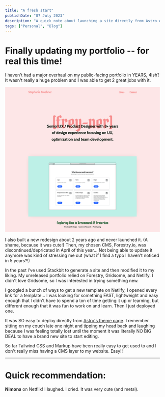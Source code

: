 ```yaml
---
title: "A fresh start"
publishDate: "07 July 2023"
description: "A quick note about launching a site directly from Astro with Netlify"
tags: ["Personal", "Blog"]
---
```


# Finally updating my portfolio -- for real this time!

I haven't had a major overhaul on my public-facing portfolio in YEARS, 4ish? It wasn't really a huge problem and I was able to get 2 great jobs with it. 

![Unfinished Portfolio](./unlaunched.png "The pink porfolio that never lived")

I also built a new redesign about 2 years ago and never launched it. (A shame, because it was cute!) Then, my chosen CMS, Forestry.io, was discontinued/depricated in April of this year... Not being able to update it anymore was kind of stressing me out (what if I find a typo I haven't noticed in 5 years?!)

In the past I've used Stackbit to generate a site and then modified it to my liking. My unreleased portfolio relied on Forestry, Gridsome, and Netlify. I didn't love Gridsome, so I was interested in trying something new.

I googled a bunch of ways to get a new template on Netlify, I opened every link for a template... I was looking for something FAST, lightweight and easy enough that I didn't have to spend a ton of time getting it up or learning, but different enough that it was fun to work on and learn. Then I just deployed one. 

It was SO easy to deploy directly from [Astro's theme page](https://astro.build/themes). I remember sitting on my couch late one night and tipping my head back and laughing because I was feeling totally lost until the moment it was literally NO BIG DEAL to have a brand new site to start editing. 

So far Tailwind CSS and Markup have been really easy to get used to and I don't really miss having a CMS layer to my website. Easy!!

________________________________

# Quick recommendation:
**Nimona** on Netflix! I laughed. I cried. It was very cute (and metal).
